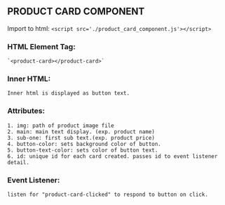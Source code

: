 ## PRODUCT CARD COMPONENT

Import to html: `<script src='./product_card_component.js'></script>`

### HTML Element Tag: 
    `<product-card></product-card>`

### Inner HTML: 
    Inner html is displayed as button text.

### Attributes:

    1. img: path of product image file
    2. main: main text display. (exp. product name)
    3. sub-one: first sub text.(exp. product price)
    4. button-color: sets background color of button.
    5. button-text-color: sets color of button text.
    6. id: unique id for each card created. passes id to event listener detail.

### Event Listener:
    listen for "product-card-clicked" to respond to button on click.

